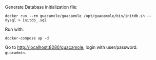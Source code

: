 Generate Database initialization file:

    docker run --rm guacamole/guacamole /opt/guacamole/bin/initdb.sh --mysql > initdb_.sql

Run with:

    docker-compose up -d

Go to <http://localhost:8080/guacamole>, login with user/password: `guacadmin`.